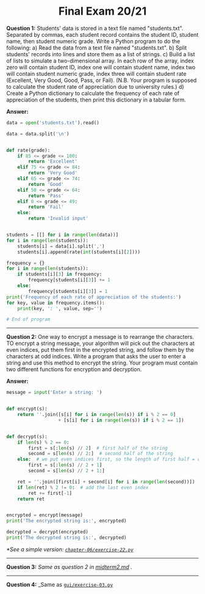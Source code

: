 <h1 align="center">Final Exam 20/21</h1>

**Question 1:** Students' data is stored in a text file named "students.txt". Separated by commas, each student record
contains the student ID, student name, then student numeric grade. Write a Python program to do the following:
a) Read the data from a text file named "students.txt". b) Split students' records into lines and store them as a list
of strings. c) Build a list of lists to simulate a two-dimensional array. In each row of the array, index zero will
contain student ID, index one will contain student name, index two will contain student numeric grade, index three will
contain student rate (Excellent, Very Good, Good, Pass, or Fail).
(N.B. Your program is supposed to calculate the student rate of appreciation due to university rules.)
d) Create a Python dictionary to calculate the frequency of each rate of appreciation of the students, then print this
dictionary in a tabular form.

**Answer:**

```python
data = open('students.txt').read()

data = data.split('\n')


def rate(grade):
    if 85 <= grade <= 100:
        return 'Excellent'
    elif 75 <= grade <= 84:
        return 'Very Good'
    elif 65 <= grade <= 74:
        return 'Good'
    elif 50 <= grade <= 64:
        return 'Pass'
    elif 0 <= grade <= 49:
        return 'Fail'
    else:
        return 'Invalid input'


students = [[] for i in range(len(data))]
for i in range(len(students)):
    students[i] = data[i].split(',')
    students[i].append(rate(int(students[i][2])))

frequency = {}
for i in range(len(students)):
    if students[i][3] in frequency:
        frequency[students[i][3]] += 1
    else:
        frequency[students[i][3]] = 1
print('Frequency of each rate of appreciation of the students:')
for key, value in frequency.items():
    print(key, ': ', value, sep='')

# End of program
```

---

**Question 2:** One way to encrypt a message is to rearrange the characters. TO encrypt a string message, your algorithm
will pick out the characters at even indices, put them first in the encrypted string, and follow them by the characters
at odd indices. Write a program that asks the user to enter a string and use this method to encrypt the string. Your
program must contain two different functions for encryption and decryption.

**Answer:**

```python
message = input('Enter a string: ')


def encrypt(s):
    return ''.join([s[i] for i in range(len(s)) if i % 2 == 0]
                   + [s[i] for i in range(len(s)) if i % 2 == 1])


def decrypt(s):
    if len(s) % 2 == 0:
        first = s[:len(s) // 2]  # first half of the string
        second = s[len(s) // 2:]  # second half of the string
    else:  # we put even indices first, so the length of first half = ceil(len(s)/2.0) 
        first = s[:len(s) // 2 + 1]
        second = s[len(s) // 2 + 1:]

    ret = ''.join([first[i] + second[i] for i in range(len(second))])
    if len(ret) % 2 != 0:  # add the last even index
        ret += first[-1]
    return ret


encrypted = encrypt(message)
print('The encrypted string is:', encrypted)

decrypted = decrypt(encrypted)
print('The decrypted string is:', decrypted)
```

_*See a simple
version: [`chapter-06/exercise-22.py`](https://github.com/ahr9n/awesome-reading/blob/main/a-practical-introduction-to-python-programming-brian-heinold/chapter-06/exercise-22.py)_

---

**Question 3:** _Same as question 2
in [midterm2.md](https://github.com/ahr9n/awesome-reading/blob/main/a-practical-introduction-to-python-programming-brian-heinold/additional/midterm2.md)
._

---

**Question 4:** _Same
as [`gui/exercise-03.py`](https://github.com/ahr9n/awesome-reading/blob/main/a-practical-introduction-to-python-programming-brian-heinold/additional/gui/exercise-03.py)